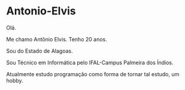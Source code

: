 # Antonio-Elvis
<p>Olá.</p>
<p>Me chamo Antônio Elvis. Tenho 20 anos. </p>
<p>Sou do Estado de Alagoas.</p>
<p>Sou Técnico em Informática pelo IFAL-Campus Palmeira dos Índios.</p>
<p>Atualmente estudo programação como forma de tornar tal estudo, um hobby.</p>
